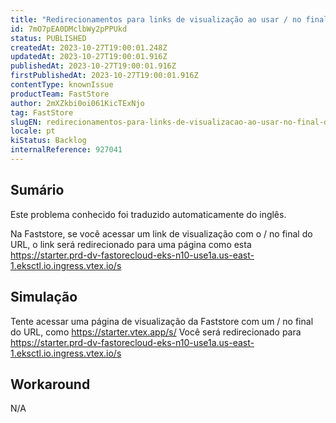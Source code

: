 ```yaml
---
title: "Redirecionamentos para links de visualização ao usar / no final do URL"
id: 7mO7pEA0DMclbWy2pPPUkd
status: PUBLISHED
createdAt: 2023-10-27T19:00:01.248Z
updatedAt: 2023-10-27T19:00:01.916Z
publishedAt: 2023-10-27T19:00:01.916Z
firstPublishedAt: 2023-10-27T19:00:01.916Z
contentType: knownIssue
productTeam: FastStore
author: 2mXZkbi0oi061KicTExNjo
tag: FastStore
slugEN: redirecionamentos-para-links-de-visualizacao-ao-usar-no-final-do-url
locale: pt
kiStatus: Backlog
internalReference: 927041
---
```


## Sumário

<div class="alert alert-info">
  <p>Este problema conhecido foi traduzido automaticamente do inglês.</p>
</div>


Na Faststore, se você acessar um link de visualização com o / no final do URL, o link será redirecionado para uma página como esta https://starter.prd-dv-fastorecloud-eks-n10-use1a.us-east-1.eksctl.io.ingress.vtex.io/s

## Simulação


Tente acessar uma página de visualização da Faststore com um / no final do URL, como https://starter.vtex.app/s/
Você será redirecionado para https://starter.prd-dv-fastorecloud-eks-n10-use1a.us-east-1.eksctl.io.ingress.vtex.io/s



## Workaround


N/A





